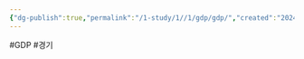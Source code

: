 ```yaml
---
{"dg-publish":true,"permalink":"/1-study/1//1/gdp/gdp/","created":"2024-11-20T21:02:27.001+09:00","updated":"2025-06-03T20:07:19.655+09:00"}
---
```


#GDP #경기 